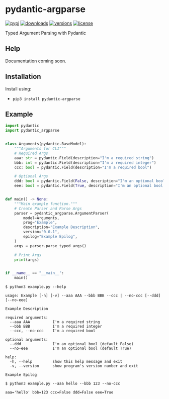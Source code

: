 # pydantic-argparse

[![pypi](https://img.shields.io/pypi/v/pydantic-argparse.svg)](https://pypi.python.org/pypi/pydantic-argparse)
[![downloads](https://pepy.tech/badge/pydantic-argparse)](https://pepy.tech/project/pydantic-argparse)
[![versions](https://img.shields.io/pypi/pyversions/pydantic-argparse.svg)](https://github.com/SupImDos/pydantic-argparse)
[![license](https://img.shields.io/github/license/SupImDos/pydantic-argparse.svg)](https://github.com/SupImDos/pydantic-argparse/blob/master/LICENSE)


Typed Argument Parsing with Pydantic

## Help

Documentation coming soon.

## Installation

Install using:
* `pip3 install pydantic-argparse`

## Example

```py
import pydantic
import pydantic_argparse


class Arguments(pydantic.BaseModel):
    """Arguments for CLI"""
    # Required Args
    aaa: str = pydantic.Field(description="I'm a required string")
    bbb: int = pydantic.Field(description="I'm a required integer")
    ccc: bool = pydantic.Field(description="I'm a required bool")

    # Optional Args
    ddd: bool = pydantic.Field(False, description="I'm an optional bool (default False)")
    eee: bool = pydantic.Field(True, description="I'm an optional bool (default True)")


def main() -> None:
    """Main example function."""
    # Create Parser and Parse Args
    parser = pydantic_argparse.ArgumentParser(
        model=Arguments,
        prog="Example",
        description="Example Description",
        version="0.0.1",
        epilog="Example Epilog",
    )
    args = parser.parse_typed_args()

    # Print Args
    print(args)


if __name__ == "__main__":
    main()
```

```console
$ python3 example.py --help

usage: Example [-h] [-v] --aaa AAA --bbb BBB --ccc | --no-ccc [--ddd] [--no-eee]

Example Description

required arguments:
  --aaa AAA          I'm a required string
  --bbb BBB          I'm a required integer
  --ccc, --no-ccc    I'm a required bool

optional arguments:
  --ddd              I'm an optional bool (default False)
  --no-eee           I'm an optional bool (default True)

help:
  -h, --help         show this help message and exit
  -v, --version      show program's version number and exit

Example Epilog
```

```console
$ python3 example.py --aaa hello --bbb 123 --no-ccc

aaa='hello' bbb=123 ccc=False ddd=False eee=True
```
